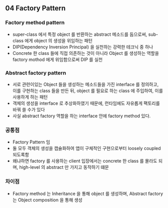 ## 04 Factory Pattern

### Factory method pattern
* super-class 에서 특정 object 를 반환하는 abstract 메소드를 둠으로써, sub-class 에게 object 의 생성을 위임하는 패턴
* DIP(Dependency Inversion Principal) 을 실천하는 강력한 테크닉 중 하나
* Concrete 한 class 들에 직접 의존하는 것이 아니라 Object 를 생성하는 역할을 factory mothod 에게 위임함으로써 DIP 를 실천

### Abstract factory pattern
* 서로 관련이있는 Object 들을 생성하는 메소드들을 가진 interface 를 정의하고, 이를 구현하는 class 들을 만든 뒤, object 를 필요로 하는 class 에 주입하여, 이를 사용하게 하는 패턴
* 객체의 생성을 interface 로 추상화하였기 때문에, 런타임에도 자유롭게 팩토리를 바꿔 쓸 수가 있다
* 사실 abstract factory 역할을 하는 interface 안에 factory method 있다.

### 공통점
* Factory Pattern 임
* 둘 모두 객체의 생성을 캡슐화하여 앱이 구체적인 구현으로부터 loosely coupled 되도록함
* 왜냐하면 factory 를 사용하는 client 입장에서는 concrete 한 class 를 몰라도 되며, high-level 의 abstract 만 가지고 동작하기 떄문

### 차이점
* Factory method 는 Inheritance 을 통해 object 를 생성하며, Abstract factory 는 Object composition 을 통해 생성

